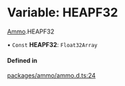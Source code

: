 # Variable: HEAPF32

[Ammo](../modules/Ammo.md).HEAPF32

• `Const` **HEAPF32**: `Float32Array`

#### Defined in

[packages/ammo/ammo.d.ts:24](https://github.com/Orillusion/orillusion/blob/main/packages/ammo/ammo.d.ts#L24)
